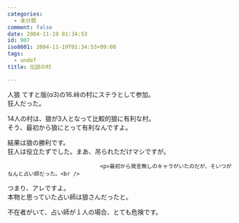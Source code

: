 ```yaml
---
categories:
  - 未分類
comment: false
date: 2004-11-19 01:34:53
id: 907
iso8601: 2004-11-19T01:34:53+09:00
tags:
  - undef
title: 伝説の村

---
```


<div class="entry-body">
                                 <p>人狼 てすと版(α3)の16.峠の村にステラとして参加。<br />
狂人だった。</p>

<p>14人の村は、狼が3人となって比較的狼に有利な村。<br />
そう、最初から狼にとって有利なんですよ。</p>

<p>結果は狼の勝利です。<br />
狂人は役立たずでした。まあ、吊られただけマシですが。</p>
                              
                                 <p>最初から発言無しのキャラがいたのだが、そいつがなんと占い師だった。<br />
つまり、アレですよ。<br />
本物と思っていた占い師は狼さんだったと。</p>

<p>不在者がいて、占い師が１人の場合、とても危険です。</p>
                              </div>
    	
